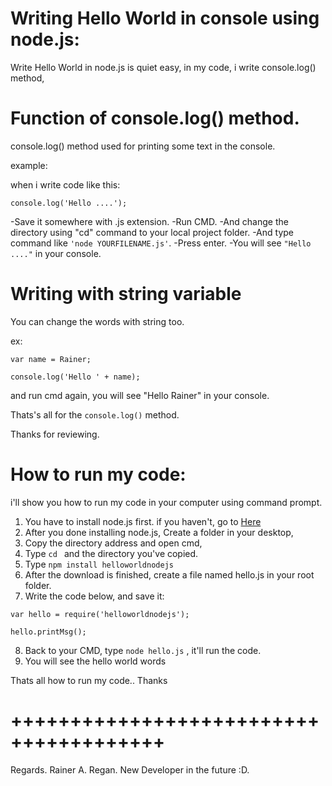 # Writing Hello World in console using node.js:
Write Hello World in node.js is quiet easy,
in my code, i write console.log() method,

# Function of console.log() method.

console.log() method used for printing some text in the console.

example:

when i write code like this:

`console.log('Hello ....');`

-Save it somewhere with .js extension.
-Run CMD.
-And change the directory using "cd" command to your local project folder.
-And type command like `'node YOURFILENAME.js'`.
-Press enter.
-You will see `"Hello ...."` in your console.

# Writing with string variable

You can change the words with string too.

ex:
```
var name = Rainer;

console.log('Hello ' + name);
```

and run cmd again,
you will see "Hello Rainer" in your console.

Thats's all for the `console.log()` method.

Thanks for reviewing.

# How to run my code:

i'll show you how to run my code in your computer using command prompt.

1. You have to install node.js first. if you haven't, go to [Here](https://nodejs.org/en/)
2. After you done installing node.js, Create a folder in your desktop,
3. Copy the directory address and open cmd,
4. Type `cd ` and the directory you've copied.
5. Type `npm install helloworldnodejs`
6. After the download is finished, create a file named hello.js in your root folder.
7. Write the code below, and save it:
```
var hello = require('helloworldnodejs');

hello.printMsg();
```
8. Back to your CMD, type `node hello.js` , it'll run the code.
9. You will see the hello world words

Thats all how to run my code..
Thanks

# +++++++++++++++++++++++++++++++++++++++

Regards.
Rainer A. Regan.
New Developer in the future :D.
